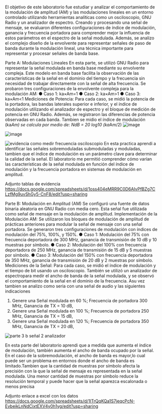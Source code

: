 El objetivo de este laboratorio fue estudiar y analizar el comportamiento de la modulación de amplitud (AM) y las modulaciones lineales en un entorno controlado utilizando
herramientas analíticas como un osciloscopio, GNU Radio y un analizador de espectro. Creando y procesando una señal de mensaje, se evaluaron diferentes
configuraciones de índice de modulación, ganancia y frecuencia portadora para comprender mejor la influencia de estos parámetros en el espectro de la señal modulada.
Además, se analizo el complejo diseño de la envolvente para representar señales de paso de banda durante la modulación lineal, una técnica importante para
representar y procesar señales de banda base.

Parte A: Modulaciones Lineales 
En esta parte, se utilizó GNU Radio para representar la señal modulada en banda base mediante su envolvente compleja. Este modelo en banda base facilita la
observación de las características de la señal en el dominio del tiempo y la frecuencia sin necesidad de trabajar directamente con la señal de alta frecuencia. Se probaron tres configuraciones de la envolvente
compleja para la modulación AM:
● Caso 1: ka×Am=1
● Caso 2: ka×Am>1
● Caso 3: ka×Am<1
Mediciones de Potencia: Para cada caso, se midió la potencia de la portadora, las bandas laterales superior e inferior, y el índice de modulación utilizando el analizador de espectro y el bloque de medición de
potencia en GNU Radio. Además, se registraron las diferencias de potencia observadas en cada banda.
Tambien se midio el   índice de modulación (ka*Am) se calcula por medio de:
NdB = 20 log10 (ka*Am/2)
![image](https://github.com/user-attachments/assets/9266b82d-6a09-423e-8fc5-658c23696909)

![image](https://github.com/user-attachments/assets/cae35bde-7ee2-44c6-afc5-940f34eebb57)

![evidencia como medir frecuencia osciloscopio](https://github.com/user-attachments/assets/5f97beda-b3a3-49a9-b187-afcc10d3345a)
En esta practica aprendi a identificar las señales sobremoduladas submoduladas y moduladas, tambien que el índice de modulación es un parámetro clave para determinar la calidad de la señal.
El laboratorio me  permitió comprender cómo varían las características de la señal modulada en función del índice de modulación y la frecuencia portadora en sistemas de modulación en amplitud.


Adjunto tablas de evidencia https://docs.google.com/spreadsheets/d/1oss404eMRR9C0D6AIvPfBZg7CLzfMg9uvShGy5-CnF8/edit?usp=sharing

Parte B: Modulación en Amplitud (AM)
Se configuró una fuente de datos binaria aleatoria en GNU Radio con media cero. Esta señal fue utilizada como señal de mensaje en la modulación de amplitud. Implementación de la Modulación AM: Se utilizaron
los bloques de modulación de amplitud de prácticas anteriores para modular la señal de mensaje con una señal portadora. Se generaron tres configuraciones de modulación con índices de modulación del 75%, 100%, y 150%.
● Caso 1: Modulación del 75% con frecuencia deportadora de 300 MHz, ganancia de transmisión de 10 dB y 10 muestras por símbolo.
● Caso 2: Modulación del 100% con frecuencia deportadora de 250 MHz, ganancia de transmisión de 15 dB y 5 muestras por símbolo.
● Caso 3: Modulación del 150% con frecuencia deportadora de 350 MHz, ganancia de transmisión de 20 dB y 2 muestras por símbolo.
Mediciones de la Señal: Para cada caso, se midió el índice de modulación y el tiempo de bit usando un osciloscopio. También se utilizó un analizador de espectropara medir el ancho de banda de la señal modulada, y se
observó el comportamiento de la señal en el dominio de la frecuencia.
Asu vez tambien se analizo como seria con una señal de audio y las siguientes indicaciones 
1. Genere una Señal modulada en 60 %; Frecuencia de portadora 300 MHz, Ganancia de TX = 10 dB,
2. Genere una Señal modulada en 100 %; Frecuencia de portadora 250 MHz, Ganancia de TX = 15 dB,
3. Genere una Señal modulada en 120 %; Frecuencia de portadora 350 MHz, Ganancia de TX = 20 dB,

![parte 3 b  señal 2 analizador](https://github.com/user-attachments/assets/f023af29-8a9c-4416-a34e-e7e7bd8471c6)

En esta parte del laboratorio aprendi que a medida que aumenta el índice de modulación, también aumenta el ancho de banda ocupado por la señal. En el caso de la sobremodulación, el ancho de banda es mayor,lo cual puede ser un problema en entornos donde el ancho de banda es limitado.Tambien que la  cantidad de muestras por símbolo afecta la precisión con la que la señal de mensaje es representada en la señal modulada. Una menor cantidad de muestras por símbolo reduce la resolución temporal y puede hacer que la señal aparezca escalonada o menos precisa

Adjunto enlace a excel con los datos https://docs.google.com/spreadsheets/d/1ITrQqKQa1S7jeqcPcN-EvbeikLnNdCixtEXV4y0h1yg/edit?usp=sharing
